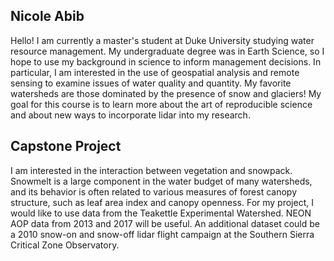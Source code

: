 ## Nicole Abib

Hello! I am currently a master's student at Duke University studying water resource management. My undergraduate degree was in Earth Science, so I hope to use my background in science to inform management decisions. In particular, I am interested in the use of geospatial analysis and remote sensing to examine issues of water quality and quantity. My favorite watersheds are those dominated by the presence of snow and glaciers! My goal for this course is to learn more about the art of reproducible science and about new ways to incorporate lidar into my research.

## Capstone Project

I am interested in the interaction between vegetation and snowpack. Snowmelt is a large component in the water budget of many watersheds, and its behavior is often related to various measures of forest canopy structure, such as leaf area index and canopy openness. For my project, I would like to use data from the Teakettle Experimental Watershed. NEON AOP data from 2013 and 2017 will be useful. An additional dataset could be a 2010 snow-on and snow-off lidar flight campaign at the Southern Sierra Critical Zone Observatory.